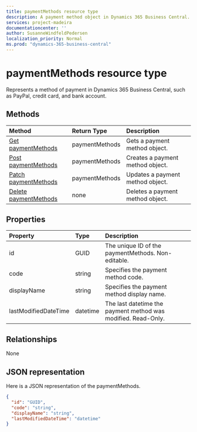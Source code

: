 ```yaml
---
title: paymentMethods resource type 
description: A payment method object in Dynamics 365 Business Central.
services: project-madeira
documentationcenter: ''
author: SusanneWindfeldPedersen
localization_priority: Normal
ms.prod: "dynamics-365-business-central"
---
```

<!-- To be redirected --> 
# paymentMethods resource type
Represents a method of payment in Dynamics 365 Business Central, such as PayPal, credit card, and bank account.

## Methods

| Method                                                          | Return Type  |Description             |
|:----------------------------------------------------------------|:-------------|:-----------------------|
|[Get paymentMethods](../api/dynamics-paymentmethods-get.md)      |paymentMethods|Gets a payment method object.   |
|[Post paymentMethods](../api/dynamics-create-paymentmethods.md)  |paymentMethods|Creates a payment method object.|
|[Patch paymentMethods](../api/dynamics-paymentmethods-update.md) |paymentMethods|Updates a payment method object.|
|[Delete paymentMethods](../api/dynamics-paymentmethods-delete.md)|none          |Deletes a payment method object.|

## Properties
| Property	         | Type	  |Description                                                  |
|:-------------------|:-------|:------------------------------------------------------------|
|id                  |GUID    |The unique ID of the paymentMethods. Non-editable.           |
|code                |string  |Specifies the payment method code.                           |
|displayName         |string  |Specifies the payment method display name.                   |
|lastModifiedDateTime|datetime|The last datetime the payment method was modified. Read-Only.|  


## Relationships
None

## JSON representation

Here is a JSON representation of the paymentMethods.


```json
{
  "id": "GUID",
  "code": "string",
  "displayName": "string",
  "lastModifiedDateTime": "datetime"
}

```
